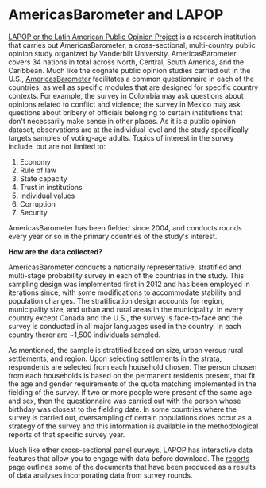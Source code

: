 # AmericasBarometer and LAPOP
[LAPOP or the Latin American Public Opinion Project](https://www.vanderbilt.edu/lapop/) is a research institution that carries out AmericasBarometer, a cross-sectional, multi-country public opinion study organized by Vanderbilt University. AmericasBarometer covers 34 nations in total across North, Central, South America, and the Caribbean. Much like the cognate public opinion studies carried out in the U.S., [AmericasBarometer](https://www.vanderbilt.edu/lapop/about-americasbarometer.php) facilitates a common questionnaire in each of the countries, as well as specific modules that are designed for specific country contexts. For example, the survey in Colombia may ask questions about opinions related to conflict and violence; the survey in Mexico may ask questions about bribery of officials belonging to certain institutions that don't necessarily make sense in other places. As it is a public opinion dataset, observations are at the individual level and the study specifically targets samples of voting-age adults. Topics of interest in the survey include, but are not limited to: 

1. Economy 
2. Rule of law 
3. State capacity 
4. Trust in institutions 
5. Individual values 
6. Corruption 
7. Security 

AmericasBarometer has been fielded since 2004, and conducts rounds every year or so in the primary countries of the study's interest. 

**How are the data collected?**

AmericasBarometer conducts a nationally representative, stratified and multi-stage probability survey in each of the countries in the study. This sampling design was implemented first in 2012 and has been employed in iterations since, with some modifications to accommodate stability and population changes. The stratification design accounts for region, municipality size, and urban and rural areas in the municipality. In every country except Canada and the U.S., the survey is face-to-face and the survey is conducted in all major languages used in the country. In each country therer are ~1,500 individuals sampled. 

As mentioned, the sample is stratified based on size, urban versus rural settlements, and region. Upon selecting settlements in the strata, respondents are selected from each household chosen. The person chosen from each households is based on the permanent residents present, that fit the age and gender requirements of the quota matching implemented in the fielding of the survey. If two or more people were present of the same age and sex, then the questionnaire was carried out with the person whose birthday was closest to  the fielding date. In some countries where the survey is carried out, oversampling of certain populations does occur as a strategy of the survey and this information is available in the methodological reports of that specific survey year. 

Much like other cross-sectional panel surveys, LAPOP has interactive data features that allow you to engage with data before download. The [reports](https://www.vanderbilt.edu/lapop/publications.php) page outlines some of the documents that have been produced as a results of data analyses incorporating data from survey rounds. 